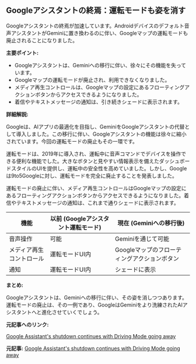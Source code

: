 ## Googleアシスタントの終焉：運転モードも姿を消す

Googleアシスタントの終焉が加速しています。Androidデバイスのデフォルト音声アシスタントがGeminiに置き換わるのに伴い、Googleマップの運転モードも廃止されることになりました。

**主要ポイント:**

* Googleアシスタントは、Geminiへの移行に伴い、徐々にその機能を失っています。
* Googleマップの運転モードが廃止され、利用できなくなりました。
* メディア再生コントロールは、Googleマップの設定にあるフローティングアクションボタンからアクセスできるようになりました。
* 着信やテキストメッセージの通知は、引き続きシェードに表示されます。

**詳細解説:**

Googleは、AIアプリの最適化を目指し、GeminiをGoogleアシスタントの代替として導入しました。この移行に伴い、Googleアシスタントの機能は徐々に縮小されています。今回の運転モードの廃止もその一環です。

運転モードは、2019年に導入され、運転中に音声コマンドでデバイスを操作できる便利な機能でした。大きなボタンと見やすい情報表示を備えたダッシュボードスタイルのUIを提供し、運転中の安全性を高めていました。しかし、Googleは9to5Googleに対し、運転モードを完全に廃止することを発表しました。

運転モードの廃止に伴い、メディア再生コントロールはGoogleマップの設定にあるフローティングアクションボタンからアクセスできるようになりました。着信やテキストメッセージの通知は、これまで通りシェードに表示されます。

| 機能 | 以前 (Googleアシスタント運転モード) | 現在 (Geminiへの移行後) |
|---|---|---|
| 音声操作 | 可能 | Geminiを通じて可能 |
| メディア再生コントロール | 運転モードUI内 | Googleマップのフローティングアクションボタン |
| 通知 | 運転モードUI内 | シェードに表示 |

**まとめ:**

Googleアシスタントは、Geminiへの移行に伴い、その姿を消しつつあります。運転モードの廃止は、その一例であり、GoogleはGeminiをより洗練されたAIアシスタントへと進化させていくでしょう。

**元記事へのリンク:**

[Google Assistant's shutdown continues with Driving Mode going away](https://www.androidpolice.com/google-assistant-driving-mode-going-away/)


**元記事:** [Google Assistant's shutdown continues with Driving Mode going away ](https://www.androidpolice.com/google-assistant-shutdown-continues-driving-mode-dead/)